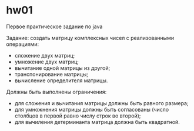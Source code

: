 # hw01
Первое практическое задание по java


Задание: создать матрицу комплексных чисел с реализованными операциями:

  - сложение двух матриц;
  - умножение двух матриц;
  - вычитание одной матрицы из другой;
  - транспонирование матрицы;
  - вычисление определителя матрицы.

Должны быть выполнены ограничения:

  - для сложения и вычитания матрицы должны быть равного размера;
  - для умножнения матрицы должны быть согласованы (число столбцов в первой равно числу строк во второй);
  - для вычиления детерминанта матрица должна быть квадратной.
